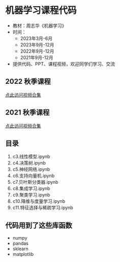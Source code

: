 # 机器学习课程代码

- 教材：周志华《机器学习》
- 时间：
  - 2023年3月-6月
  - 2023年9月-12月
  - 2022年9月-12月
  - 2021年9月-12月
- 提供代码、PPT、课程视频，欢迎同学们学习、交流

## 2022 秋季课程
[点此访问视频合集](https://space.bilibili.com/693033162/channel/collectiondetail?sid=678748)

[//]: # (### 1-绪论-8.29)

[//]: # ([![]&#40;https://bb-embed.herokuapp.com/embed?v=BV1Ad4y1R7h3&#41;]&#40;https://player.bilibili.com/player.html?aid=387584400&bvid=BV1Ad4y1R7h3&cid=818954577&page=1&#41;)

[//]: # (- [1-视频地址]&#40;https://www.bilibili.com/video/BV1Ad4y1R7h3&#41;)

[//]: # (- [1-课件地址]&#40;https://www.bilibili.com/read/cv18358275&#41;)

[//]: # ()
[//]: # (### 2022机器学习-2-a-模型评估与选择)

[//]: # ()
[//]: # ([![]&#40;https://bb-embed.herokuapp.com/embed?v=BV1mD4y1B7tc&#41;]&#40;https://player.bilibili.com/player.html?aid=730186004&bvid=BV1mD4y1B7tc&cid=822579843&page=1&#41;)

[//]: # (- [2-a-视频地址]&#40;https://www.bilibili.com/video/BV1mD4y1B7tc&#41;)

[//]: # (- [2-a-课件地址]&#40;https://www.bilibili.com/read/cv18426619&#41;)

[//]: # ()
[//]: # (### 2022机器学习-2-b-模型评估与选择)

[//]: # ()
[//]: # ([![]&#40;https://bb-embed.herokuapp.com/embed?v=BV1ba411u7vD&#41;]&#40;//player.bilibili.com/player.html?aid=217849334&bvid=BV1ba411u7vD&cid=825143265&page=1&#41;)

[//]: # (- [2-b-视频地址]&#40;https://www.bilibili.com/video/BV1ba411u7vD&#41;)

[//]: # (- [2-b-课件地址]&#40;https://www.bilibili.com/read/cv18464938&#41;)

[//]: # ()
[//]: # (### 2022机器学习-3-a-线性模型)

[//]: # ()
[//]: # ([![]&#40;https://bb-embed.herokuapp.com/embed?v=BV1Ue4y1C7kD&#41;]&#40;//player.bilibili.com/player.html?aid=557972684&bvid=BV1Ue4y1C7kD&cid=828484747&page=1&#41;)

[//]: # (- [3-a-视频地址]&#40;https://www.bilibili.com/video/BV1Ue4y1C7kD&#41;)

[//]: # (- [3-a-课件地址]&#40;https://www.bilibili.com/read/cv18527034&#41;)

## 2021 秋季课程
[点此访问视频合集](https://space.bilibili.com/693033162/channel/collectiondetail?sid=237796)

## 目录
1. c3.线性模型.ipynb
2. c4.决策树.ipynb
3. c5.神经网络.ipynb
4. c6.支持向量机.ipynb
5. c7.贝叶斯分类器.ipynb
6. c8.集成学习.ipynb
7. c9.聚类学习.ipynb
8. c10.降维与度量学习.ipynb
9. c11.特征选择与稀疏学习.ipynb

## 代码用到了这些库函数
- numpy
- pandas
- sklearn
- matplotlib

